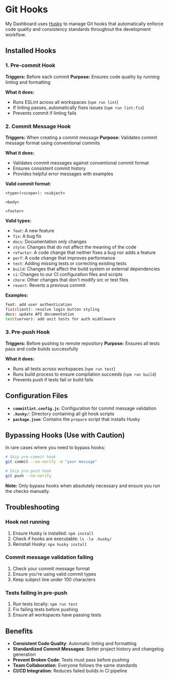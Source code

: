 # Git Hooks

My Dashboard uses [Husky](https://typicode.github.io/husky/) to manage Git hooks that automatically enforce code quality and consistency standards throughout the development workflow.

## Installed Hooks

### 1. Pre-commit Hook
**Triggers:** Before each commit
**Purpose:** Ensures code quality by running linting and formatting

**What it does:**
- Runs ESLint across all workspaces (`npm run lint`)
- If linting passes, automatically fixes issues (`npm run lint:fix`)
- Prevents commit if linting fails

### 2. Commit Message Hook
**Triggers:** When creating a commit message
**Purpose:** Validates commit message format using conventional commits

**What it does:**
- Validates commit messages against conventional commit format
- Ensures consistent commit history
- Provides helpful error messages with examples

**Valid commit format:**
```
<type>(<scope>): <subject>

<body>

<footer>
```

**Valid types:**
- `feat`: A new feature
- `fix`: A bug fix
- `docs`: Documentation only changes
- `style`: Changes that do not affect the meaning of the code
- `refactor`: A code change that neither fixes a bug nor adds a feature
- `perf`: A code change that improves performance
- `test`: Adding missing tests or correcting existing tests
- `build`: Changes that affect the build system or external dependencies
- `ci`: Changes to our CI configuration files and scripts
- `chore`: Other changes that don't modify src or test files
- `revert`: Reverts a previous commit

**Examples:**
```bash
feat: add user authentication
fix(client): resolve login button styling
docs: update API documentation
test(server): add unit tests for auth middleware
```

### 3. Pre-push Hook
**Triggers:** Before pushing to remote repository
**Purpose:** Ensures all tests pass and code builds successfully

**What it does:**
- Runs all tests across workspaces (`npm run test`)
- Runs build process to ensure compilation succeeds (`npm run build`)
- Prevents push if tests fail or build fails

## Configuration Files

- **`commitlint.config.js`**: Configuration for commit message validation
- **`.husky/`**: Directory containing all git hook scripts
- **`package.json`**: Contains the `prepare` script that installs Husky

## Bypassing Hooks (Use with Caution)

In rare cases where you need to bypass hooks:

```bash
# Skip pre-commit hook
git commit --no-verify -m "your message"

# Skip pre-push hook
git push --no-verify
```

**Note:** Only bypass hooks when absolutely necessary and ensure you run the checks manually.

## Troubleshooting

### Hook not running
1. Ensure Husky is installed: `npm install`
2. Check if hooks are executable: `ls -la .husky/`
3. Reinstall Husky: `npx husky install`

### Commit message validation failing
1. Check your commit message format
2. Ensure you're using valid commit types
3. Keep subject line under 100 characters

### Tests failing in pre-push
1. Run tests locally: `npm run test`
2. Fix failing tests before pushing
3. Ensure all workspaces have passing tests

## Benefits

- **Consistent Code Quality**: Automatic linting and formatting
- **Standardized Commit Messages**: Better project history and changelog generation
- **Prevent Broken Code**: Tests must pass before pushing
- **Team Collaboration**: Everyone follows the same standards
- **CI/CD Integration**: Reduces failed builds in CI pipeline
